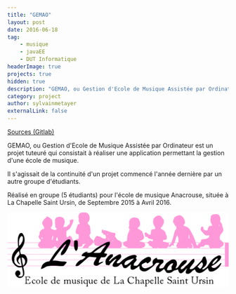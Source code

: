```yaml
---
title: "GEMAO"
layout: post
date: 2016-06-18
tag: 
    - musique
    - javaEE
    - DUT Informatique
headerImage: true
projects: true
hidden: true
description: "GEMAO, ou Gestion d'Ecole de Musique Assistée par Ordinateur est un projet tuteuré qui consistait à réaliser une application permettant la gestion d'une école de musique."
category: project
author: sylvainmetayer
externalLink: false
---
```


[Sources (Gitlab)](https://gitlab.com/TheoG/ProjetTuteure/tree/Pedagogie)

GEMAO, ou Gestion d'Ecole de Musique Assistée par Ordinateur est un projet tuteuré qui consistait à réaliser une application permettant la gestion d'une école de musique.

Il s'agissait de la continuité d'un projet commencé l'année dernière par un autre groupe d'étudiants.

Réalisé en groupe (5 étudiants) pour l'école de musique Anacrouse, située à La Chapelle Saint Ursin, de Septembre 2015 à Avril 2016.

![GEMAO Logo](/assets/images/projets/gemao.png)
